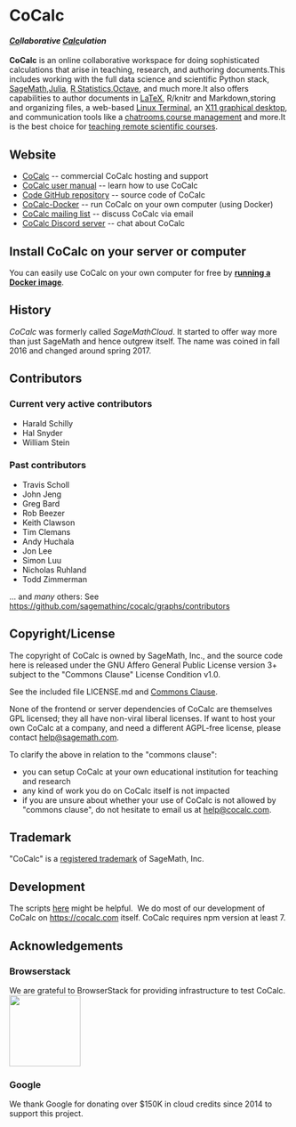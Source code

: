 # CoCalc

#### <u>_**Co**_</u>_llaborative_ <u>_**Calc**_</u>_ulation_

**CoCalc** is an online collaborative workspace for doing sophisticated calculations that arise in teaching, research, and authoring documents.This includes working with the full data science and scientific Python stack, [SageMath](https://www.sagemath.org),[Julia](https://julialang.org), [R Statistics](https://cocalc.com/doc/r-statistical-software.html),[Octave](https://www.gnu.org/software/octave/), and much more.It also offers capabilities to author documents in [LaTeX](https://cocalc.com/doc/latex-editor.html), R/knitr and Markdown,storing and organizing files, a web-based [Linux Terminal](https://doc.cocalc.com/terminal.html), an [X11 graphical desktop](https://doc.cocalc.com/x11.html), and communication tools like a [chatrooms](https://doc.cocalc.com/chat.html),[course management](https://cocalc.com/doc/teaching.html) and more.It is the best choice for [teaching remote scientific courses](https://cocalc.com/doc/teaching.html).

## Website

- [CoCalc](https://cocalc.com/index.html) -- commercial CoCalc hosting and support
- [CoCalc user manual](https://doc.cocalc.com/) -- learn how to use CoCalc
- [Code GitHub repository](https://github.com/sagemathinc/cocalc) -- source code of CoCalc
- [CoCalc-Docker](https://github.com/sagemathinc/cocalc-docker) -- run CoCalc on your own computer (using Docker)
- [CoCalc mailing list](https://groups.google.com/forum/#!forum/cocalc) -- discuss CoCalc via email
- [CoCalc Discord server](https://discord.gg/nEHs2GK) -- chat about CoCalc

## Install CoCalc on your server or computer

You can easily use CoCalc on your own computer for free by [**running a Docker image**](https://github.com/sagemathinc/cocalc-docker).

## History

_CoCalc_ was formerly called _SageMathCloud_.
It started to offer way more than just SageMath and hence outgrew itself.
The name was coined in fall 2016 and changed around spring 2017.

## Contributors

### Current very active contributors

- Harald Schilly
- Hal Snyder
- William Stein

### Past contributors

- Travis Scholl
- John Jeng
- Greg Bard
- Rob Beezer
- Keith Clawson
- Tim Clemans
- Andy Huchala
- Jon Lee
- Simon Luu
- Nicholas Ruhland
- Todd Zimmerman

... and _many_ others: See https://github.com/sagemathinc/cocalc/graphs/contributors

## Copyright/License

The copyright of CoCalc is owned by SageMath, Inc., and the source code
here is released under the GNU Affero General Public License version 3+
subject to the "Commons Clause" License Condition v1.0.

See the included file LICENSE.md and [Commons Clause](https://commonsclause.com/).

None of the frontend or server dependencies of CoCalc are themselves GPL
licensed; they all have non-viral liberal licenses. If want to host
your own CoCalc at a company, and need a different AGPL-free license,
please contact [help@sagemath.com](mailto:help@sagemath.com).

To clarify the above in relation to the "commons clause":

- you can setup CoCalc at your own educational institution for teaching and research
- any kind of work you do on CoCalc itself is not impacted
- if you are unsure about whether your use of CoCalc is not allowed by "commons clause", do not hesitate to email us at [help@cocalc.com](mailto:help@cocalc.com).

## Trademark

"CoCalc" is a [registered trademark](http://tsdr.uspto.gov/#caseNumber=87155974&caseType=SERIAL_NO&searchType=statusSearch) of SageMath, Inc.

## Development

The scripts [here](https://github.com/sagemathinc/cocalc/tree/master/src/dev) might be helpful. &nbsp;We do most of our development of CoCalc on https://cocalc.com itself.  CoCalc requires npm version at least 7.

## Acknowledgements

### Browserstack

We are grateful to BrowserStack for providing infrastructure to test CoCalc.
<a href="https://www.browserstack.com" target="_blank"><img alt='' src='http://i.imgur.com/VProOTR.png' width=128 height=undefined title=''/></a>

### Google

We thank Google for donating over \$150K in cloud credits since 2014 to support this project.
